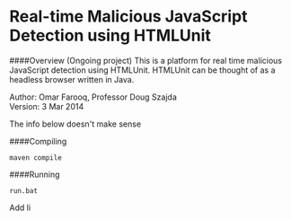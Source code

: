 # Real-time Malicious JavaScript Detection using HTMLUnit


####Overview
(Ongoing project) This is a platform for real time malicious JavaScript detection using HTMLUnit. HTMLUnit can be thought of as a headless browser written in Java.  

Author: Omar Farooq, Professor Doug Szajda    
Version: 3 Mar 2014


The info below doesn't make sense

####Compiling 
```
maven compile 
```
####Running
```
run.bat
```
Add li
